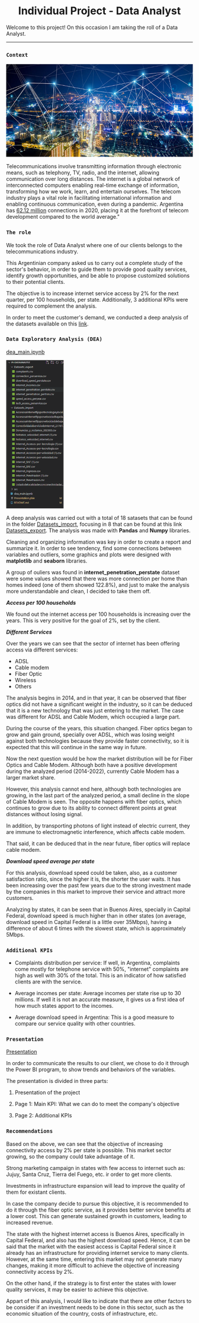 <h1 align='center'>
 <b>Individual Project - Data Analyst</b>
</h1>

Welcome to this project! On this occasion I am taking the roll of a Data Analyst.

-----------------------

### `Context`

<p align='center'>
<img src = 'https://github.com/juanmaluna21/PI-DataAnalyst/blob/main/src/telecommunications_upsell_2-column-card_image_350pxhigh-jpg.jpg' height = 250>
<p>

Telecommunications involve transmitting information through electronic means, such as telephony, TV, radio, and the internet, allowing communication over long distances. The internet is a global network of interconnected computers enabling real-time exchange of information, transforming how we work, learn, and entertain ourselves. The telecom industry plays a vital role in facilitating international information and enabling continuous communication, even during a pandemic. Argentina has [62.12 million](https://www.datosmundial.com/america/argentina/telecomunicacion.php) connections in 2020, placing it at the forefront of telecom development compared to the world average."

### `The role`
 
We took the role of Data Analyst where one of our clients belongs to the telecommunications industry.

This Argentinian company asked us to carry out a complete study of the sector's behavior, in order to guide them to provide good quality services, identify growth opportunities, and be able to propose customized solutions to their potential clients.

The objective is to increase internet service access by 2% for the next quarter, per 100 households, per state. Additionally, 3 additional KPIs were required to complement the analysis.

In order to meet the customer's demand, we conducted a deep analysis of the datasets available on this [link](https://datosabiertos.enacom.gob.ar/home).


### `Data Exploratory Analysis (DEA)`

[dea_main.ipynb](https://github.com/juanmaluna21/PI-DataAnalyst/blob/main/dea_main.ipynb)

<p align='left'>
<img src = 'https://github.com/juanmaluna21/PI-DataAnalyst/blob/main/src/files_used.png' height = 400>
<p>

A deep analysis was carried out with a total of 18 satasets that can be found in the folder [Datasets_import](https://github.com/juanmaluna21/PI-DataAnalyst/tree/main/Datasets_import), focusing in 8 that can be found at this link [Datasets_export](https://github.com/juanmaluna21/PI-DataAnalyst/tree/main/Datasets_export).
The analysis was made with **Pandas** and **Numpy** libraries.

Cleaning and organizing information was key in order to create a report and summarize it. In order to see tendency, find some connections between variables and outliers, some graphics and plots were designed with **matplotlib** and **seaborn** libraries.

A group of ouliers was found in **internet_penetration_perstate** dataset were some values showed that there was more connection per home than homes indeed (one of them showed 122.8%), and just to make the analysis more understandable and clean, I decided to take them off.


***Access per 100 households***

We found out the internet access per 100 households is increasing over the years. This is very positive for the goal of 2%, set by the client.

***Different Services***

Over the years we can see that the sector of internet has been offering access via different services:
- ADSL 
- Cable modem
- Fiber Optic
- Wireless
- Others

The analysis begins in 2014, and in that year, it can be observed that fiber optics did not have a significant weight in the industry, so it can be deduced that it is a new technology that was just entering to the market.
The case was different for ADSL and Cable Modem, which occupied a large part.

During the course of the years, this situation changed. Fiber optics began to grow and gain ground, specially over ADSL, which was losing weight against both technologies because they provide faster connectivity, so it is expected that this will continue in the same way in future.

Now the next question would be how the market distribution will be for Fiber Optics and Cable Modem. Although both have a positive development during the analyzed period (2014-2022), currently Cable Modem has a larger market share.

However, this analysis cannot end here, although both technologies are growing, in the last part of the analyzed period, a small decline in the slope of Cable Modem is seen. The opposite happens with fiber optics, which continues to grow due to its ability to connect different points at great distances without losing signal.

In addition, by transporting photons of light instead of electric current, they are immune to electromagnetic interference, which affects cable modem.

That said, it can be deduced that in the near future, fiber optics will replace cable modem.


***Download speed average per state***

For this analysis, download speed could be taken, also, as a customer satisfaction ratio, since the higher it is, the shorter the user waits. It has been increasing over the past few years due to the strong investment made by the companies in this market to improve their service and attract more customers.

Analyzing by states, it can be seen that in Buenos Aires, specially in Capital Federal, download speed is much higher than in other states (on average, download speed in Capital Federal is a little over 35Mbps), having a difference of about 6 times with the slowest state, which is approximately 5Mbps.


### `Additional KPIs`

+ Complaints distribution per service: If well, in Argentina, complaints come mostly for telephone service with 50%, "internet" complaints are high as well with 30% of the total. This is an indicator of how satisfied clients are with the service.

+ Average incomes per state: Average incomes per state rise up to 30 millions. If well it is not an accurate measure, it gives us a first idea of how much states apport to the incomes.

+ Average download speed in Argentina: This is a good measure to compare our service quality with other countries.


### `Presentation`

[Presentation](https://github.com/juanmaluna21/PI-DataAnalyst/blob/main/Presentation.pbix)

In order to communicate the results to our client, we chose to do it through the Power BI program, to show trends and behaviors of the variables.

The presentation is divided in three parts:

1) Presentation of the project

2) Page 1: Main KPI: What we can do to meet the company's objective

3) Page 2: Additional KPIs


### `Recommendations`

Based on the above, we can see that the objective of increasing connectivity access by 2% per state is possible. This market sector growing, so the company could take advantage of it.

Strong marketing campaign in states with few access to internet such as: Jujuy, Santa Cruz, Tierra del Fuego, etc. ir order to get more clients.

Investments in infrastructure expansion will lead to improve the quality of them for existant clients.

In case the company decide to pursue this objective, it is recommended to do it through the fiber optic service, as it provides better service benefits at a lower cost. This can generate sustained growth in customers, leading to increased revenue.

The state with the highest internet access is Buenos Aires, specifically in Capital Federal, and also has the highest download speed. Hence, it can be said that the market with the easiest access is Capital Federal since it already has an infrastructure for providing internet service to many clients. However, at the same time, entering this market may not generate many changes, making it more difficult to achieve the objective of increasing connectivity access by 2%.

On the other hand, if the strategy is to first enter the states with lower quality services, it may be easier to achieve this objective.

Appart of this analysis, I would like to indicate that there are other factors to be consider if an investment needs to be done in this sector, such as the economic situation of the country, costs of infrastructure, etc.